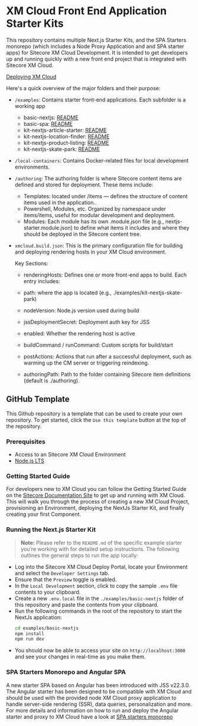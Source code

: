 # XM Cloud Front End Application Starter Kits

This repository contains multiple Next.js Starter Kits, and the SPA Starters monorepo (which includes a Node Proxy Application and and SPA starter apps) for Sitecore XM Cloud Development. It is intended to get developers up and running quickly with a new front end project that is integrated with Sitecore XM Cloud.

[Deploying XM Cloud](https://doc.sitecore.com/xmc/en/developers/xm-cloud/deploying-xm-cloud.html)

Here's a quick overview of the major folders and their purpose:

  - `/examples`:
  Contains starter front-end applications. Each subfolder is a working app
    * basic-nextjs: [README](https://github.com/Sitecore/xmcloud-starter-js/tree/main/examples/basic-nextjs/README.md) 
    * basic-spa: [README](https://github.com/Sitecore/xmcloud-starter-js/tree/main/examples/basic-spa/README.md) 
    * kit-nextjs-article-starter: [README](https://github.com/Sitecore/xmcloud-starter-js/tree/main/examples/kit-nextjs-article-starter/README.md)
    * kit-nextjs-location-finder: [README](https://github.com/Sitecore/xmcloud-starter-js/blob/main/examples/kit-nextjs-location-finder/README.md)
    * kit-nextjs-product-listing: [README](https://github.com/Sitecore/xmcloud-starter-js/blob/main/examples/kit-nextjs-product-listing/README.md)
    * kit-nextjs-skate-park: [README](https://github.com/Sitecore/xmcloud-starter-js/blob/main/examples/kit-nextjs-skate-park/README.md)

  - `/local-containers`:
  Contains Docker-related files for local development environments.

  - `/authoring`: 
    The authoring folder is where Sitecore content items are defined and stored for deployment. These items include:
    * Templates: located under /items — defines the structure of content items used in the application..
    * Powershell, Modules, etc. Organized by namespace under items/items, useful for modular development and deployment.
    * Modules: Each module has its own .module.json file (e.g., nextjs-starter.module.json) to define what items it includes and where they should be deployed in the Sitecore content tree.

  - `xmcloud.build.json`: 
    This is the primary configuration file for building and deploying rendering hosts in your XM Cloud environment.

    Key Sections:
      * renderingHosts: Defines one or more front-end apps to build. Each entry includes:

      * path: where the app is located (e.g., ./examples/kit-nextjs-skate-park)

      * nodeVersion: Node.js version used during build

      * jssDeploymentSecret: Deployment auth key for JSS

      * enabled: Whether the rendering host is active

      * buildCommand / runCommand: Custom scripts for build/start

      * postActions: Actions that run after a successful deployment, such as warming up the CM server or triggering reindexing.

      * authoringPath: Path to the folder containing Sitecore item definitions (default is ./authoring).

## GitHub Template

This Github repository is a template that can be used to create your own repository. To get started, click the `Use this template` button at the top of the repository.

### Prerequisites

- Access to an Sitecore XM Cloud Environment
- [Node.js LTS](https://nodejs.org/en/)

### Getting Started Guide

For developers new to XM Cloud you can follow the Getting Started Guide on the [Sitecore Documentation Site](https://doc.sitecore.com/xmc) to get up and running with XM Cloud. This will walk you through the process of creating a new XM Cloud Project, provisioning an Environment, deploying the NextJs Starter Kit, and finally creating your first Component.

### Running the Next.js Starter Kit

>  **Note:** Please refer to the `README.md` of the specific example starter you’re working with for detailed setup instructions.
> The following outlines the general steps to run the app locally:
- Log into the Sitecore XM Cloud Deploy Portal, locate your Environment and select the `Developer Settings` tab.
- Ensure that the `Preview` toggle is enabled.
- In the `Local Development` section, click to copy the sample `.env` file contents to your clipboard.
- Create a new `.env.local` file in the `./examples/basic-nextjs` folder of this repository and paste the contents from your clipboard.
- Run the following commands in the root of the repository to start the NextJs application:
  ```bash
  cd examples/basic-nextjs
  npm install
  npm run dev
  ```
- You should now be able to access your site on `http://localhost:3000` and see your changes in real-time as you make them.

### SPA Starters Monorepo and Angular SPA

A new starter SPA based on Angular has been introduced with JSS v22.3.0. The Angular starter has been designed to be compatible with XM Cloud and should be used with the provided node XM Cloud proxy application to handle server-side rendering (SSR), data queries, personalization and more. For more details and information on how to run and deploy the Angular starter and proxy to XM Cloud have a look at [SPA starters monorepo](examples/basic-spa/)
